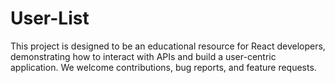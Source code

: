# User-List
This project is designed to be an educational resource for React developers, demonstrating how to interact with APIs and build a user-centric application. We welcome contributions, bug reports, and feature requests.
